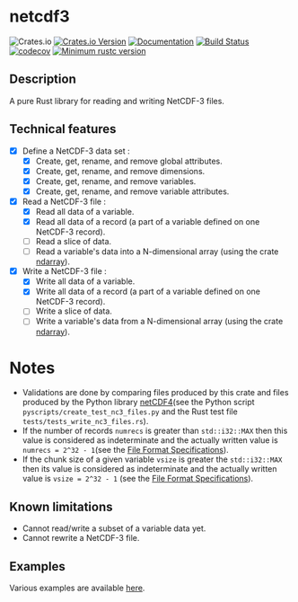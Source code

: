 # netcdf3

![Crates.io](https://img.shields.io/crates/l/netcdf3)
[![Crates.io Version](https://img.shields.io/crates/v/netcdf3.svg)](https://crates.io/crates/netcdf3)
[![Documentation](https://docs.rs/netcdf3/badge.svg)](https://docs.rs/netcdf3)
[![Build Status](https://travis-ci.com/julienbonte/netcdf3.svg?branch=master)](https://travis-ci.com/julienbonte/netcdf3)
[![codecov](https://codecov.io/gh/julienbonte/netcdf3/branch/master/graph/badge.svg?token=XTHF1A50ZG)](https://codecov.io/gh/julienbonte/netcdf3)
[![Minimum rustc version](https://img.shields.io/badge/rustc-1.40.0+-lightgray.svg)](#rust-version-requirements)

## Description

A pure Rust library for reading and writing NetCDF-3 files.

## Technical features

- [X] Define a NetCDF-3 data set :
    - [X] Create, get, rename, and remove global attributes.
    - [X] Create, get, rename, and remove dimensions.
    - [X] Create, get, rename, and remove variables.
    - [X] Create, get, rename, and remove variable attributes.
- [X] Read a NetCDF-3 file :
    - [X] Read all data of a variable.
    - [X] Read all data of a record (a part of a variable defined on one NetCDF-3 record).
    - [ ] Read a slice of data.
    - [ ] Read a variable's data into a N-dimensional array (using the crate [ndarray](https://github.com/rust-ndarray/ndarray)).
- [X] Write a NetCDF-3 file :
    - [X] Write all data of a variable.
    - [X] Write all data of a record (a part of a variable defined on one NetCDF-3 record).
    - [ ] Write a slice of data.
    - [ ] Write a variable's data from a N-dimensional array (using the crate [ndarray](https://github.com/rust-ndarray/ndarray)).

# Notes

- Validations are done by comparing files produced by this crate and files produced by the Python library [netCDF4](https://github.com/Unidata/netcdf4-python)(see the Python script `pyscripts/create_test_nc3_files.py` and the Rust test file `tests/tests_write_nc3_files.rs`).
- If the number of records `numrecs` is greater than `std::i32::MAX` then this value is considered as indeterminate and the actually written value is `numrecs = 2^32 - 1`(see the [File Format Specifications][File_Format_Specs]).
- If the chunk size of a given variable `vsize` is greater the `std::i32::MAX` then its value is considered as indeterminate and the actually written value is `vsize = 2^32 - 1` (see the [File Format Specifications][File_Format_Specs]).

## Known limitations

- Cannot read/write a subset of a variable data yet.
- Cannot rewrite a NetCDF-3 file.

## Examples

Various examples are available [here](https://docs.rs/netcdf3).

[File_Format_Specs]: https://www.unidata.ucar.edu/software/netcdf/docs/file_format_specifications.html
